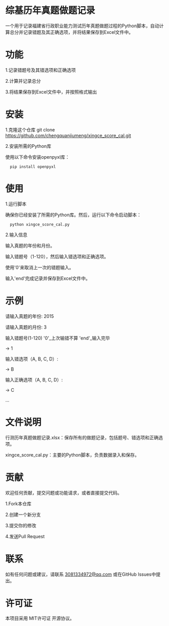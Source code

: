 # 综基历年真题做题记录
一个用于记录福建省行政职业能力测试历年真题做题过程的Python脚本，自动计算总分并记录错题及其正确选项，并将结果保存到Excel文件中。

# 功能
  1.记录错题号及其错选项和正确选项
  
  2.计算并记录总分
  
  3.将结果保存到Excel文件中，并按照格式输出

# 安装
  1.克隆这个仓库
    git clone https://github.com/chengquanjiumeng/xingce_score_cal.git
  
  2.安装所需的Python库
    
  使用以下命令安装openpyxl库：
      
      pip install openpyxl

# 使用
  1.运行脚本
  
  确保你已经安装了所需的Python库。然后，运行以下命令启动脚本：
      
      python xingce_score_cal.py
  
  2.输入信息
  
  输入真题的年份和月份。
    
  输入错题号（1-120），然后输入错选项和正确选项。
    
  使用'0'来取消上一次的错题输入。
    
  输入'end'完成记录并保存到Excel文件中。

# 示例
  
  请输入真题的年份: 2015
  
  请输入真题的月份: 3
  
  输入错题号(1-120)    '0'_上次输错不算  'end'_输入完毕
  
  -> 1
  
  输入错选项（A, B, C, D）:
  
  -> B
  
  输入正确选项（A, B, C, D）:
  
  -> C
  
  ...

# 文件说明
  行测历年真题做题记录.xlsx：保存所有的做题记录，包括题号、错选项和正确选项。
  
  xingce_score_cal.py：主要的Python脚本，负责数据录入和保存。

# 贡献
  欢迎任何贡献，提交问题或功能请求，或者直接提交代码。
  
  1.Fork本仓库
  
  2.创建一个新分支
  
  3.提交你的修改
  
  4.发送Pull Request

# 联系
  如有任何问题或建议，请联系 3081334972@qq.com 或在GitHub Issues中提出。

# 许可证
  本项目采用 MIT许可证 开源协议。
